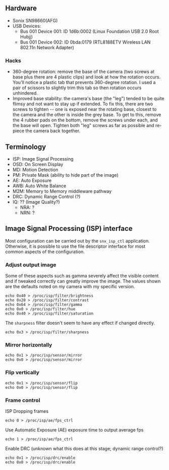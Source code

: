 ## Hardware

* Sonix SN98660(AFG)
* USB Devices:
  * Bus 001 Device 001: ID 1d6b:0002 (Linux Foundation USB 2.0 Root Hubjj)
  * Bus 001 Device 002: ID 0bda:0179 (RTL8188ETV Wireless LAN 802.11n Network Adapter)

### Hacks

* 360-degree rotation: remove the base of the camera (two screws at base plus
there are 4 plastic clips) and look at how the rotation occurs.  You'll notice
a plastic tab that prevents 360-degree rotation.  I used a pair of scissors to
slightly trim this tab so then rotation occurs unhindered.
* Improved base stability: the camera's base (the "leg") tended to be quite
flimsy and not want to stay up if extended.  To fix this, there are two screws
to tighten -- one is exposed near the rotating base, closest to the camera and
the other is inside the grey base.  To get to this, remove the 4 rubber pads
on the bottom, remove the screws under each, and the base will open.  Tighten
both "leg" screws as far as possible and re-piece the camera back together.

## Terminology

* ISP: Image Signal Processing
* OSD: On Screen Display
* MD: Motion Detection
* PM: Private Mask (ability to hide part of the image)
* AE: Auto Exposure
* AWB: Auto White Balance
* M2M: Memory to Memory middleware pathway
* DRC: Dynamic Range Control (?)
* IQ: ?? (Image Quality?)
  * NRA: ?
  * NRN: ?

## Image Signal Processing (ISP) interface

Most configuration can be carried out by the `snx_isp_ctl` application.
Otherwise, it is possible to use the file descriptor interface for most
common aspects of the configuration.

### Adjust output image

Some of these aspects such as gamma severely affect the visible content and if
tweaked correctly can greatly improve the image. The values shown are the
defaults noted on my camera with my specific version.

    echo 0x40 > /proc/isp/filter/brightness
    echo 0x20 > /proc/isp/filter/contrast
    echo 0x64 > /proc/isp/filter/gamma
    echo 0x0 > /proc/isp/filter/hue
    echo 0x40 > /proc/isp/filter/saturation

The `sharpness` filter doesn't seem to have any effect if changed directly.

    echo 0x3 > /proc/isp/filter/sharpness

### Mirror horizontally

    echo 0x1 > /proc/isp/sensor/mirror
    echo 0x0 > /proc/isp/sensor/mirror

### Flip vertically

    echo 0x1 > /proc/isp/sensor/flip
    echo 0x0 > /proc/isp/sensor/flip

### Frame control

ISP Dropping frames

    echo 0 > /proc/isp/ae/fps_ctrl

Use Automatic Exposure (AE) exposure time to output average fps

    echo 1 > /proc/isp/ae/fps_ctrl

Enable DRC (unknown what this does at this stage; dynamic range control?)

    echo 0x1 > /proc/isp/drc/enable
    echo 0x0 > /proc/isp/drc/enable
